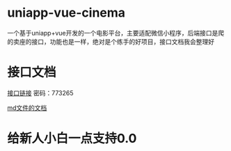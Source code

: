 # uniapp-vue-cinema
一个基于uniapp+vue开发的一个电影平台，主要适配微信小程序，后端接口是爬的卖座的接口，功能也是一样，绝对是个练手的好项目，接口文档我会整理好

# 接口文档
[接口链接](http://192.168.1.14:10393/shareDoc?issue=0b67c5a1cbd398670f663172f7855bb5)  密码：773265

[md文件的文档](https://github.com/JuaryLiu/uniapp-vue-cinema/blob/main/ApiCinema.md)
# 给新人小白一点支持0.0
